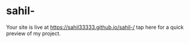 # sahil-

Your site is live at https://sahil33333.github.io/sahil-/ tap here for a quick preview of my project.

